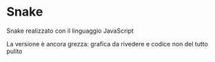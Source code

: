 # Snake
Snake realizzato con il linguaggio JavaScript

La versione è ancora grezza: grafica da rivedere e codice non del tutto pulito